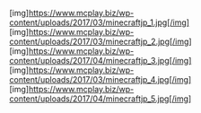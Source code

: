 [img]https://www.mcplay.biz/wp-content/uploads/2017/03/minecraftjp_1.jpg[/img]
[img]https://www.mcplay.biz/wp-content/uploads/2017/03/minecraftjp_2.jpg[/img]
[img]https://www.mcplay.biz/wp-content/uploads/2017/04/minecraftjp_3.jpg[/img]
[img]https://www.mcplay.biz/wp-content/uploads/2017/03/minecraftjp_4.jpg[/img]
[img]https://www.mcplay.biz/wp-content/uploads/2017/04/minecraftjp_5.jpg[/img]
